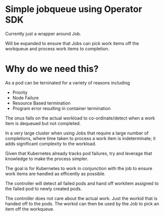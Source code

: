 # Simple jobqueue using Operator SDK

Currently just a wrapper around Job.

Will be expanded to ensure that Jobs can pick work items off
the workqueue and process work items to completion.

# Why do we need this?

As a pod can be terninated for a variety of reasons including

- Priority
- Node Failure
- Resource Based termination
- Program error resulting in container termination

The onus falls on the actual workload to co-ordinate/detect
when a work item is dequeued but not completed.

In a very large cluster when using Jobs that require a large
number of completions, where time taken to process a work item
is indeterminate; it adds significant complexity to the workload.

Given that Kubernetes already tracks pod failures, try and 
leverage that knowledge to make the process simpler.

The goal is for Kubernetes to work in conjunction with the
job to ensure work items are handled as efficently as possible.

The controller will detect all failed pods and hand off workitem
assigned to the failed pod to newly created pods.

The controller does not care about the actual work. Just the workid
that is handed off to the pods. The workid can then be used by the
Job to pick an item off the workqueue.
